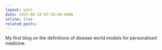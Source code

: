 ```yaml
---
layout: post
date: 2025-08-10 07:59:00-0400
inline: true
related_posts: 
---
```


My first blog on the definitions of disease world models for personalised medicine.
